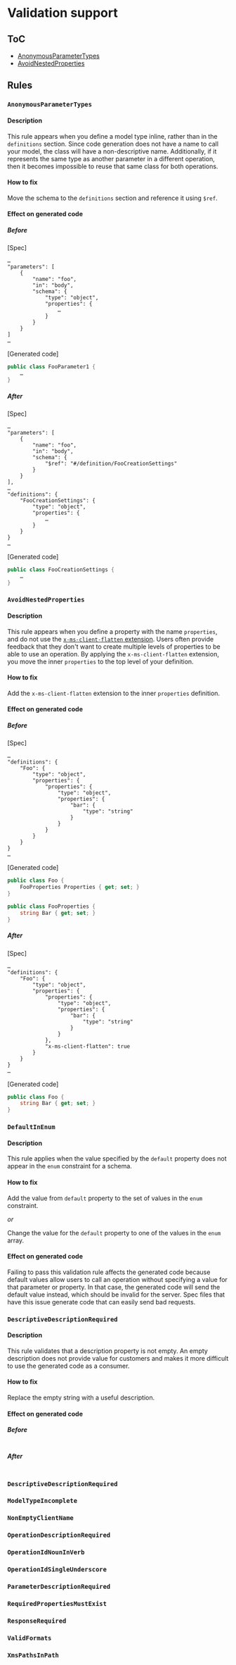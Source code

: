 # Validation support

## ToC
- [AnonymousParameterTypes](#anonymousparametertypes)
- [AvoidNestedProperties](#avoidnestedproperties)

## Rules
### `AnonymousParameterTypes`
#### Description
This rule appears when you define a model type inline, rather than in the `definitions` section. Since code generation does not have a name to call your model, the class will have a non-descriptive name. Additionally, if it represents the same type as another parameter in a different operation, then it becomes impossible to reuse that same class for both operations.
#### How to fix
Move the schema to the `definitions` section and reference it using `$ref`.
#### Effect on generated code
##### Before
[Spec]
```json5
…
"parameters": [
    {
        "name": "foo",
        "in": "body",
        "schema": {
            "type": "object",
            "properties": {
                …
            }
        }
    }
]
…
```
[Generated code]
```csharp
public class FooParameter1 {
    …
}
```
##### After
[Spec]
```json5
…
"parameters": [
    {
        "name": "foo",
        "in": "body",
        "schema": {
            "$ref": "#/definition/FooCreationSettings"
        }
    }
],
…
"definitions": {
    "FooCreationSettings": {
        "type": "object",
        "properties": {
            …
        }
    }
}
…
```
[Generated code]
```csharp
public class FooCreationSettings {
    …
}
```
### `AvoidNestedProperties`
#### Description
This rule appears when you define a property with the name `properties`, and do not use the [`x-ms-client-flatten` extension](https://github.com/Azure/autorest/blob/master/Documentation/swagger-extensions.md#x-ms-client-flatten). Users often provide feedback that they don't want to create multiple levels of properties to be able to use an operation. By applying the `x-ms-client-flatten` extension, you move the inner `properties` to the top level of your definition.
#### How to fix
Add the `x-ms-client-flatten` extension to the inner `properties` definition.
#### Effect on generated code
##### Before
[Spec]
```json5
…
"definitions": {
    "Foo": {
        "type": "object",
        "properties": {
            "properties": {
                "type": "object",
                "properties": {
                    "bar": {
                        "type": "string"
                    }
                }
            }
        }
    }
}
…
```
[Generated code]
```csharp
public class Foo {
    FooProperties Properties { get; set; } 
}

public class FooProperties {
    string Bar { get; set; } 
}
```
##### After
[Spec]
```json5
…
"definitions": {
    "Foo": {
        "type": "object",
        "properties": {
            "properties": {
                "type": "object",
                "properties": {
                    "bar": {
                        "type": "string"
                    }
                }
            },
            "x-ms-client-flatten": true
        }
    }
}
…
```
[Generated code]
```csharp
public class Foo {
    string Bar { get; set; } 
}
```
### `DefaultInEnum`
#### Description
This rule applies when the value specified by the `default` property does not appear in the `enum` constraint for a schema.
#### How to fix
Add the value from `default` property to the set of values in the `enum` constraint.

_or_

Change the value for the `default` property to one of the values in the `enum` array.
#### Effect on generated code
Failing to pass this validation rule affects the generated code because default values allow users to call an operation without specifying a value for that parameter or property. In that case, the generated code will send the default value instead, which should be invalid for the server. Spec files that have this issue generate code that can easily send bad requests.
### `DescriptiveDescriptionRequired`
#### Description
This rule validates that a description property is not empty. An empty description does not provide value for customers and makes it more difficult to use the generated code as a consumer.
#### How to fix
Replace the empty string with a useful description.
#### Effect on generated code
##### Before
```

```
##### After
```

```

### `DescriptiveDescriptionRequired`
### `ModelTypeIncomplete`
### `NonEmptyClientName`
### `OperationDescriptionRequired`
### `OperationIdNounInVerb`
### `OperationIdSingleUnderscore`
### `ParameterDescriptionRequired`
### `RequiredPropertiesMustExist`
### `ResponseRequired`
### `ValidFormats`
### `XmsPathsInPath`
